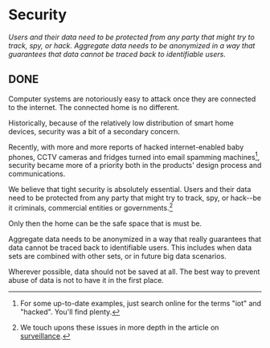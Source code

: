 # Security

_Users and their data need to be protected from any party that might try to track, spy, or hack. Aggregate data needs to be anonymized in a way that guarantees that data cannot be traced back to identifiable users._

## DONE

Computer systems are notoriously easy to attack once they are connected to the internet. The connected home is no different. 

Historically, because of the relatively low distribution of smart home devices, security was a bit of a secondary concern.

Recently, with more and more reports of hacked internet-enabled baby phones, CCTV cameras and fridges turned into email spamming machines[^1], security became more of a priority both in the products' design process and communications.

We believe that tight security is absolutely essential. Users and their data need to be protected from any party that might try to track, spy, or hack--be it criminals, commercial entities or governments.[^2] 

Only then the home can be the safe space that is must be. 

Aggregate data needs to be anonymized in a way that really guarantees that data cannot be traced back to identifiable users. This includes when data sets are combined with other sets, or in future big data scenarios.

Wherever possible, data should not be saved at all. The best way to prevent abuse of data is not to have it in the first place.

[^1]: For some up-to-date examples, just search online for the terms "iot" and "hacked". You'll find plenty.
[^2]: We touch upons these issues in more depth in the article on [surveillance](surveillance.md).
